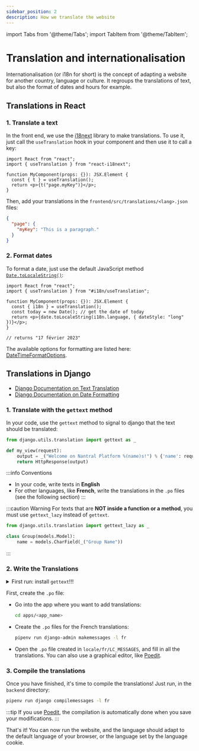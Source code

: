 ```yaml
---
sidebar_position: 2
description: How we translate the website
---
```


import Tabs from '@theme/Tabs';
import TabItem from '@theme/TabItem';

# Translation and internationalisation

Internationalisation (or i18n for short) is the concept of adapting a website
for another country, language or culture. It regroups the translations of text,
but also the format of dates and hours for example.

## Translations in React

### 1. Translate a text

In the front end, we use the [i18next](https://react.i18next.com/) library to make translations.
To use it, just call the `useTranslation` hook in your component and then use it to call a key:

```tsx
import React from "react";
import { useTranslation } from "react-i18next";

function MyComponent(props: {}): JSX.Element {
  const { t } = useTranslation();
  return <p>{t("page.myKey")}</p>;
}
```

Then, add your translations in the `frontend/src/translations/<lang>.json` files:

```json
{
  "page": {
    "myKey": "This is a paragraph."
  }
}
```

### 2. Format dates

To format a date, just use the default JavaScript method [`Date.toLocaleString()`](https://developer.mozilla.org/en-US/docs/Web/JavaScript/Reference/Global_Objects/Date/toLocaleString):

```tsx
import React from "react";
import { useTranslation } from "#i18n/useTranslation";

function MyComponent(props: {}): JSX.Element {
  const { i18n } = useTranslation();
  const today = new Date(); // get the date of today
  return <p>{date.toLocaleString(i18n.language, { dateStyle: "long" })}</p>;
}

// returns "17 février 2023"
```

The available options for formatting are listed here:
[DateTimeFormatOptions](https://developer.mozilla.org/en-US/docs/Web/JavaScript/Reference/Global_Objects/Intl/DateTimeFormat/DateTimeFormat#options).

## Translations in Django

- [Django Documentation on Text Translation](https://docs.djangoproject.com/en/4.1/topics/i18n/translation/)
- [Django Documentation on Date Formatting](https://docs.djangoproject.com/en/4.1/topics/i18n/formatting/)

### 1. Translate with the `gettext` method

In your code, use the `gettext` method to signal to django that the text should
be translated:

```python
from django.utils.translation import gettext as _

def my_view(request):
    output = _("Welcome on Nantral Platform %(name)s!") % {'name': request.user.first_name}
    return HttpResponse(output)
```

:::info Conventions

- In your code, write texts in **English**
- For other languages, like **French**, write the translations in the `.po` files
  (see the following section)
  :::

:::caution Warning
For texts that are **NOT inside a function or a method**, you must use
`gettext_lazy` instead of `gettext`.

```python
from django.utils.translation import gettext_lazy as _

class Group(models.Model):
    name = models.CharField(_("Group Name"))
```

:::

### 2. Write the Translations

<details>
<summary>First run: install <code>gettext</code>!!!</summary>

To use the django commands for translations, you have to install the `gettext` program.

<Tabs groupId="os">
<TabItem value="win" label="Windows">

The `gettext` utility is not really supported on Windows. You can refer to the
[django documentation](https://docs.djangoproject.com/en/4.1/topics/i18n/translation/#gettext-on-windows),
which proposes some alternatives. However, we strongly recommend you to use
[WSL](https://learn.microsoft.com/windows/wsl/install) instead, so as to run
_Nantral Platform_ in a Linux machine (in your Windows).

</TabItem>
<TabItem value="mac" label="MacOS">

Run this command:

```bash
brew install gettext
```

</TabItem>
<TabItem value="lin" label="Linux">

Run these commands:

```bash
sudo apt-get update
sudo apt-get install gettext
```

</TabItem>
</Tabs>
</details>

First, create the `.po` file:

- Go into the app where you want to add translations:
  ```bash
  cd apps/<app_name>
  ```
- Create the `.po` files for the French translations:
  ```bash
  pipenv run django-admin makemessages -l fr
  ```
- Open the `.po` file created in `locale/fr/LC_MESSAGES`,
  and fill in all the translations. You can also use a graphical editor,
  like [Poedit](https://poedit.net/).

### 3. Compile the translations

Once you have finished, it's time to compile the translations! Just run, in
the `backend` directory:

```bash
pipenv run django compilemessages -l fr
```

:::tip
If you use [Poedit](https://poedit.net/), the compilation is automatically
done when you save your modifications.
:::

That's it! You can now run the website, and the language should adapt to the
default language of your browser, or the language set by the language cookie.
